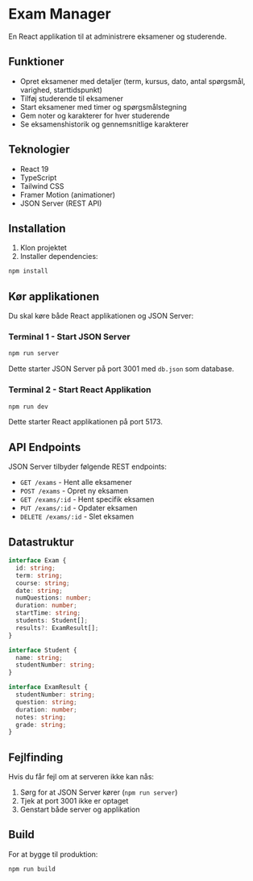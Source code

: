 # Exam Manager

En React applikation til at administrere eksamener og studerende.

## Funktioner

- Opret eksamener med detaljer (term, kursus, dato, antal spørgsmål, varighed, starttidspunkt)
- Tilføj studerende til eksamener
- Start eksamener med timer og spørgsmålstegning
- Gem noter og karakterer for hver studerende
- Se eksamenshistorik og gennemsnitlige karakterer

## Teknologier

- React 19
- TypeScript
- Tailwind CSS
- Framer Motion (animationer)
- JSON Server (REST API)

## Installation

1. Klon projektet
2. Installer dependencies:
```bash
npm install
```

## Kør applikationen

Du skal køre både React applikationen og JSON Server:

### Terminal 1 - Start JSON Server
```bash
npm run server
```
Dette starter JSON Server på port 3001 med `db.json` som database.

### Terminal 2 - Start React Applikation
```bash
npm run dev
```
Dette starter React applikationen på port 5173.

## API Endpoints

JSON Server tilbyder følgende REST endpoints:

- `GET /exams` - Hent alle eksamener
- `POST /exams` - Opret ny eksamen
- `GET /exams/:id` - Hent specifik eksamen
- `PUT /exams/:id` - Opdater eksamen
- `DELETE /exams/:id` - Slet eksamen

## Datastruktur

```typescript
interface Exam {
  id: string;
  term: string;
  course: string;
  date: string;
  numQuestions: number;
  duration: number;
  startTime: string;
  students: Student[];
  results?: ExamResult[];
}

interface Student {
  name: string;
  studentNumber: string;
}

interface ExamResult {
  studentNumber: string;
  question: string;
  duration: number;
  notes: string;
  grade: string;
}
```

## Fejlfinding

Hvis du får fejl om at serveren ikke kan nås:
1. Sørg for at JSON Server kører (`npm run server`)
2. Tjek at port 3001 ikke er optaget
3. Genstart både server og applikation

## Build

For at bygge til produktion:
```bash
npm run build
```
